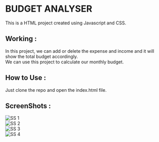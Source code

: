 # BUDGET ANALYSER

This is a HTML project created using Javascript and CSS.

## Working :
In this project, we can add or delete the expense and income and it will show the total budget accordingly.  
We can use this project to calculate our monthly budget.

## How to Use :
Just clone the repo and open the index.html file.

## ScreenShots : 
![SS 1](https://github.com/AnubhavSolanki/Budget-Analyser/blob/master/ScreenShots/1.png)  
![SS 2](https://github.com/AnubhavSolanki/Budget-Analyser/blob/master/ScreenShots/2.png?raw=true=250x)   
![SS 3](https://github.com/AnubhavSolanki/Budget-Analyser/blob/master/ScreenShots/3.png?raw=true=250x)  
![SS 4](https://github.com/AnubhavSolanki/Budget-Analyser/blob/master/ScreenShots/4.png?raw=true=250x)  

